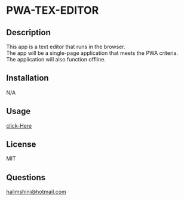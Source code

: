  # PWA-TEX-EDITOR
## Description
This app is  a text editor that runs in the browser.<br>
The app will be a single-page application that meets the PWA criteria. <br>
The application will also function offline.
## Installation 
N/A
## Usage 
[click-Here](https://pwa-text-editor-11.herokuapp.com/)<br>

## License
MIT
## Questions
halimshini@hotmail.com
